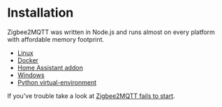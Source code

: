 ---
---

# Installation

Zigbee2MQTT was written in Node.js and runs almost on every platform with affordable memory footprint.

* [Linux](./01_linux.md)
* [Docker](./02_docker.md)
* [Home Assistant addon](./03_ha_addon.md)
* [Windows](./04_windows.md)
* [Python virtual-environment](./05_python_virtual_environment.md)

If you've trouble take a look at [Zigbee2MQTT fails to start](./20_zigbee2mqtt-fails-to-start.md).
